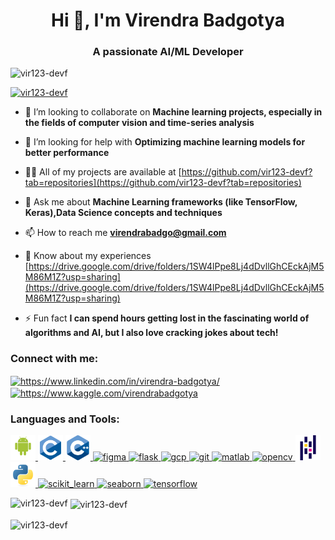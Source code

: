<h1 align="center">Hi 👋, I'm  Virendra Badgotya</h1>
<h3 align="center">A passionate AI/ML Developer</h3>

<p align="left"> <img src="https://komarev.com/ghpvc/?username=vir123-devf&label=Profile%20views&color=0e75b6&style=flat" alt="vir123-devf" /> </p>

<p align="left"> <a href="https://github.com/ryo-ma/github-profile-trophy"><img src="https://github-profile-trophy.vercel.app/?username=vir123-devf" alt="vir123-devf" /></a> </p>

- 👯 I’m looking to collaborate on **Machine learning projects, especially in the fields of computer vision and time-series analysis**

- 🤝 I’m looking for help with **Optimizing machine learning models for better performance**

- 👨‍💻 All of my projects are available at [https://github.com/vir123-devf?tab=repositories](https://github.com/vir123-devf?tab=repositories)

- 💬 Ask me about **Machine Learning frameworks (like TensorFlow, Keras),Data Science concepts and techniques**

- 📫 How to reach me **virendrabadgo@gmail.com**

- 📄 Know about my experiences [https://drive.google.com/drive/folders/1SW4lPpe8Lj4dDvllGhCEckAjM5M86M1Z?usp=sharing](https://drive.google.com/drive/folders/1SW4lPpe8Lj4dDvllGhCEckAjM5M86M1Z?usp=sharing)

- ⚡ Fun fact **I can spend hours getting lost in the fascinating world of algorithms and AI, but I also love cracking jokes about tech!**

<h3 align="left">Connect with me:</h3>
<p align="left">
<a href="https://linkedin.com/in/https://www.linkedin.com/in/virendra-badgotya/" target="blank"><img align="center" src="https://raw.githubusercontent.com/rahuldkjain/github-profile-readme-generator/master/src/images/icons/Social/linked-in-alt.svg" alt="https://www.linkedin.com/in/virendra-badgotya/" height="30" width="40" /></a>
<a href="https://kaggle.com/https://www.kaggle.com/virendrabadgotya" target="blank"><img align="center" src="https://raw.githubusercontent.com/rahuldkjain/github-profile-readme-generator/master/src/images/icons/Social/kaggle.svg" alt="https://www.kaggle.com/virendrabadgotya" height="30" width="40" /></a>
</p>

<h3 align="left">Languages and Tools:</h3>
<p align="left"> <a href="https://developer.android.com" target="_blank" rel="noreferrer"> <img src="https://raw.githubusercontent.com/devicons/devicon/master/icons/android/android-original-wordmark.svg" alt="android" width="40" height="40"/> </a> <a href="https://www.cprogramming.com/" target="_blank" rel="noreferrer"> <img src="https://raw.githubusercontent.com/devicons/devicon/master/icons/c/c-original.svg" alt="c" width="40" height="40"/> </a> <a href="https://www.w3schools.com/cpp/" target="_blank" rel="noreferrer"> <img src="https://raw.githubusercontent.com/devicons/devicon/master/icons/cplusplus/cplusplus-original.svg" alt="cplusplus" width="40" height="40"/> </a> <a href="https://www.figma.com/" target="_blank" rel="noreferrer"> <img src="https://www.vectorlogo.zone/logos/figma/figma-icon.svg" alt="figma" width="40" height="40"/> </a> <a href="https://flask.palletsprojects.com/" target="_blank" rel="noreferrer"> <img src="https://www.vectorlogo.zone/logos/pocoo_flask/pocoo_flask-icon.svg" alt="flask" width="40" height="40"/> </a> <a href="https://cloud.google.com" target="_blank" rel="noreferrer"> <img src="https://www.vectorlogo.zone/logos/google_cloud/google_cloud-icon.svg" alt="gcp" width="40" height="40"/> </a> <a href="https://git-scm.com/" target="_blank" rel="noreferrer"> <img src="https://www.vectorlogo.zone/logos/git-scm/git-scm-icon.svg" alt="git" width="40" height="40"/> </a> <a href="https://www.mathworks.com/" target="_blank" rel="noreferrer"> <img src="https://upload.wikimedia.org/wikipedia/commons/2/21/Matlab_Logo.png" alt="matlab" width="40" height="40"/> </a> <a href="https://opencv.org/" target="_blank" rel="noreferrer"> <img src="https://www.vectorlogo.zone/logos/opencv/opencv-icon.svg" alt="opencv" width="40" height="40"/> </a> <a href="https://pandas.pydata.org/" target="_blank" rel="noreferrer"> <img src="https://raw.githubusercontent.com/devicons/devicon/2ae2a900d2f041da66e950e4d48052658d850630/icons/pandas/pandas-original.svg" alt="pandas" width="40" height="40"/> </a> <a href="https://www.python.org" target="_blank" rel="noreferrer"> <img src="https://raw.githubusercontent.com/devicons/devicon/master/icons/python/python-original.svg" alt="python" width="40" height="40"/> </a> <a href="https://scikit-learn.org/" target="_blank" rel="noreferrer"> <img src="https://upload.wikimedia.org/wikipedia/commons/0/05/Scikit_learn_logo_small.svg" alt="scikit_learn" width="40" height="40"/> </a> <a href="https://seaborn.pydata.org/" target="_blank" rel="noreferrer"> <img src="https://seaborn.pydata.org/_images/logo-mark-lightbg.svg" alt="seaborn" width="40" height="40"/> </a> <a href="https://www.tensorflow.org" target="_blank" rel="noreferrer"> <img src="https://www.vectorlogo.zone/logos/tensorflow/tensorflow-icon.svg" alt="tensorflow" width="40" height="40"/> </a> </p>

<p><img align="left" src="https://github-readme-stats.vercel.app/api/top-langs?username=vir123-devf&show_icons=true&locale=en&layout=compact" alt="vir123-devf" /></p>

<p>&nbsp;<img align="center" src="https://github-readme-stats.vercel.app/api?username=vir123-devf&show_icons=true&locale=en" alt="vir123-devf" /></p>

<p><img align="center" src="https://github-readme-streak-stats.herokuapp.com/?user=vir123-devf&" alt="vir123-devf" /></p>
